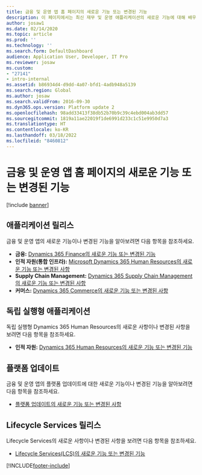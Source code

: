 ```yaml
---
title: 금융 및 운영 앱 홈 페이지의 새로운 기능 또는 변경된 기능
description: 이 페이지에서는 최신 재무 및 운영 애플리케이션의 새로운 기능에 대해 배우는 데 도움이 되는 항목을 안내합니다.
author: josaw1
ms.date: 02/14/2020
ms.topic: article
ms.prod: ''
ms.technology: ''
ms.search.form: DefaultDashboard
audience: Application User, Developer, IT Pro
ms.reviewer: josaw
ms.custom:
- "27141"
- intro-internal
ms.assetid: b86934d4-d9dd-4a07-bfd1-4adb948a5139
ms.search.region: Global
ms.author: josaw
ms.search.validFrom: 2016-09-30
ms.dyn365.ops.version: Platform update 2
ms.openlocfilehash: 98add33413f38db52b70b9c39c4ebd004ab3dd57
ms.sourcegitcommit: 1819a11ae22019f1de6991d233c1c51e9950d7a3
ms.translationtype: HT
ms.contentlocale: ko-KR
ms.lasthandoff: 03/18/2022
ms.locfileid: "8460812"
---
```

# <a name="whats-new-or-changed-in-finance-and-operations-apps-home-page"></a>금융 및 운영 앱 홈 페이지의 새로운 기능 또는 변경된 기능

[!include [banner](../includes/banner.md)]


## <a name="application-releases"></a>애플리케이션 릴리스

금융 및 운영 앱의 새로운 기능이나 변경된 기능을 알아보려면 다음 항목을 참조하세요.

- **금융:** [Dynamics 365 Finance의 새로운 기능 또는 변경된 기능](../../../finance/get-started/whats-new-home-page.md)
- **인적 자원(통합 인프라):** [Microsoft Dynamics 365 Human Resources의 새로운 기능 또는 변경된 사항](../../../human-resources/get-started/hr-whats-new-changed-10-0-26.md)  
- **Supply Chain Management:** [Dynamics 365 Supply Chain Management의 새로운 기능 또는 변경된 사항](../../../supply-chain/get-started/whats-new-home-page.md) 
- **커머스:** [Dynamics 365 Commerce의 새로운 기능 또는 변경된 사항](../../../commerce/get-started/whats-new-home-page.md)


## <a name="stand-alone-applications"></a>독립 실행형 애플리케이션

독립 실행형 Dynamics 365 Human Resources의 새로운 사항이나 변경된 사항을 보려면 다음 항목을 참조하세요.

- **인적 자원:** [Dynamics 365 Human Resources의 새로운 기능 또는 변경된 기능](../../../human-resources/hr-admin-whats-new.md)

## <a name="platform-updates"></a>플랫폼 업데이트

금융 및 운영 앱의 플랫폼 업데이트에 대한 새로운 기능이나 변경된 기능을 알아보려면 다음 항목을 참조하세요.

- [플랫폼 업데이트의 새로운 기능 또는 변경된 사항](../../dev-itpro/get-started/whats-new-home-page.md)

## <a name="lifecycle-services-releases"></a>Lifecycle Services 릴리스
Lifecycle Services의 새로운 사항이나 변경된 사항을 보려면 다음 항목을 참조하세요.

- [Lifecycle Services(LCS)의 새로운 기능 또는 변경된 기능](../../dev-itpro/lifecycle-services/whats-new-lcs.md)




[!INCLUDE[footer-include](../../../includes/footer-banner.md)]
